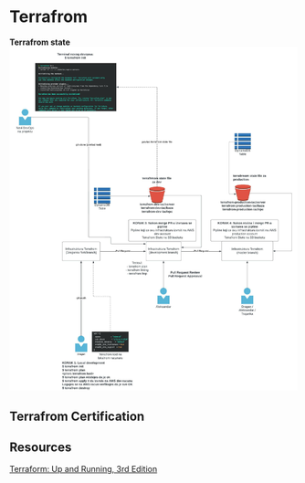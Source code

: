 # Terrafrom 

**Terrafrom state**
![Terrafrom state file](/images/graphics/terrafrom-state-file.jpeg)


## Terrafrom Certification

## Resources
[Terraform: Up and Running, 3rd Edition](https://learning.oreilly.com/library/view/terraform-up-and/9781098116736/)
